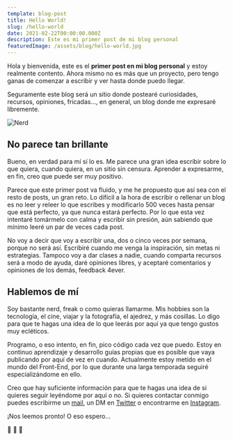 ```yaml
---
template: blog-post
title: Hello World!
slug: /hello-world
date: 2021-02-22T00:00:00.000Z
description: Este es mi primer post de mi blog personal
featuredImage: /assets/blog/hello-world.jpg
---
```

Hola y bienvenida, este es el **primer post en mi blog personal** y estoy realmente contento. Ahora mismo no es más que un proyecto, pero tengo ganas de comenzar a escribir y ver hasta donde puedo llegar. 

Seguramente este blog será un sitio donde postearé curiosidades, recursos, opiniones, fricadas..., en general, un blog donde me expresaré libremente.

![Nerd](/assets/blog/nerd_01.jpg "Nerd for live")

## No parece tan brillante

Bueno, en verdad para mí sí lo es. Me parece una gran idea escribir sobre lo que quiera, cuando quiera, en un sitio sin censura. Aprender a expresarme, en fin, creo que puede ser muy positivo.

Parece que este primer post va fluido, y me he propuesto que así sea con el resto de posts, un gran reto. Lo difícil a la hora de escribir o rellenar un blog es no leer y releer lo que escribes y modificarlo 500 veces hasta pensar que está perfecto, ya que nunca estará perfecto. Por lo que esta vez intentaré tomármelo con calma y escribir sin presión, aún sabiendo que mínimo leeré un par de veces cada post.

No voy a decir que voy a escribir una, dos o cinco veces por semana, porque no será así. Escribiré cuando me venga la inspiración, sin metas ni estrategias. Tampoco voy a dar clases a nadie, cuando comparta recursos será a modo de ayuda, daré opiniones libres, y aceptaré comentarios y opiniones de los demás, feedback 4ever. 

## Hablemos de mí

Soy bastante nerd, freak o como quieras llamarme. Mis hobbies son la tecnología, el cine, viajar y la fotografía, el ajedrez, y más cosillas. Lo digo para que te hagas una idea de lo que leerás por aquí ya que tengo gustos muy ecléticos.

Programo, o eso intento, en fin, pico código cada vez que puedo. Estoy en continuo aprendizaje y desarrollo guías propias que es posible que vaya publicando por aquí de vez en cuando. Actualmente estoy metido en el mundo del Front-End, por lo que durante una larga temporada seguiré especializándome en ello. 

Creo que hay suficiente información para que te hagas una idea de si quieres seguir leyéndome por aquí o no. Si quieres contactar conmigo puedes escribirme un [mail](ramongomez.rgc@gmail.com), un DM en [Twitter](https://twitter.com/7omez) o encontrarme en [Instagram](https:instagram.com/gomezramon_).

¡Nos leemos pronto! O eso espero... 

👾 👾 👾
